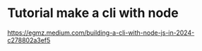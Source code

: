 # Tutorial make a cli with node

https://egmz.medium.com/building-a-cli-with-node-js-in-2024-c278802a3ef5